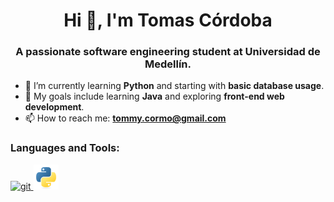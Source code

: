 <h1 align="center">Hi 👋, I'm Tomas Córdoba</h1>
<h3 align="center">A passionate software engineering student at Universidad de Medellín.</h3>

- 🌱 I’m currently learning **Python** and starting with **basic database usage**.
- 🎯 My goals include learning **Java** and exploring **front-end web development**.
- 📫 How to reach me: **tommy.cormo@gmail.com**

<h3 align="left">Languages and Tools:</h3>
<p align="left">
  <a href="https://git-scm.com/" target="_blank" rel="noreferrer">
    <img src="https://www.vectorlogo.zone/logos/git-scm/git-scm-icon.svg" alt="git" width="40" height="40"/>
  </a>
  <a href="https://www.python.org" target="_blank" rel="noreferrer">
    <img src="https://raw.githubusercontent.com/devicons/devicon/master/icons/python/python-original.svg" alt="python" width="40" height="40"/>
  </a>
</p>
